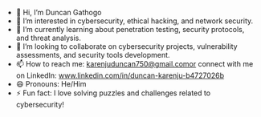- 👋 Hi, I’m Duncan Gathogo
- 👀 I’m interested in cybersecurity, ethical hacking, and network security.
- 🌱 I’m currently learning about penetration testing, security protocols, and threat analysis.
- 💞️ I’m looking to collaborate on cybersecurity projects, vulnerability assessments, and security tools development.
- 📫 How to reach me: karenjuduncan750@gmail.comor connect with me on LinkedIn: www.linkedin.com/in/duncan-karenju-b4727026b
- 😄 Pronouns: He/Him
- ⚡ Fun fact: I love solving puzzles and challenges related to cybersecurity!
